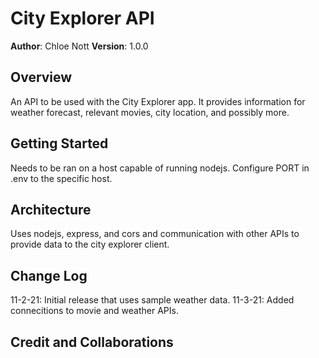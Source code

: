 # City Explorer API

**Author**: Chloe Nott
**Version**: 1.0.0

## Overview

An API to be used with the City Explorer app. It provides information for weather forecast, relevant movies, city location, and possibly more.

## Getting Started

Needs to be ran on a host capable of running nodejs. Configure PORT in .env to the specific host.

## Architecture

Uses nodejs, express, and cors and communication with other APIs to provide data to the city explorer client.

## Change Log

11-2-21: Initial release that uses sample weather data.
11-3-21: Added connecitions to movie and weather APIs.

## Credit and Collaborations
